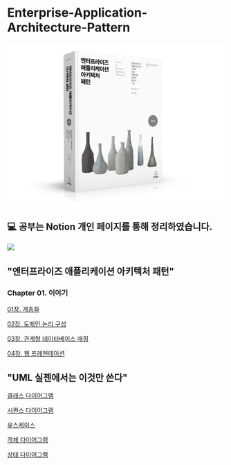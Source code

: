 # Enterprise-Application-Architecture-Pattern

<div style="display: flex;">
    <img src="./img.png" alt="Image 1" style="margin-right: 10px;">
</div>

## 💻 공부는 Notion 개인 페이지를 통해 정리하였습니다.

<a href="https://moondongmin.notion.site/Enterprise-Application-Architecture-Pattern-86feda61499e44e295cda58683c60755?pvs=4">
<img src="https://img.shields.io/badge/Notion-black?style=flat&logo=Notion&logoColor=white"
height="40px"/></a>
<br>

## "엔터프라이즈 애플리케이션 아키텍처 패턴"
### Chapter 01. 이야기
[01장. 계층화](https://www.notion.so/01-01444e89e9a04e0597a5262fe7d7de47?pvs=21)

[02장. 도메인 논리 구성](https://www.notion.so/02-b32c5dae088b484d90b1eb2ffd8c0f4b?pvs=21)

[03장. 관계형 데이터베이스 매핑](https://www.notion.so/03-3d138a7cad9d4182bd1844342faa4c74?pvs=21)

[04장. 웹 프레젠테이션](https://moondongmin.notion.site/04-99db5782e7dc46979ea9217411e56b41?pvs=4)

## "UML 실젠에서는 이것만 쓴다"
[클래스 다이어그램](https://moondongmin.notion.site/3-49871219a6524bd3aea9cf8162e5b6d1?pvs=4)

[시퀀스 다이어그램](https://moondongmin.notion.site/4-6c0468dcce034d44a5dd1003867b83aa?pvs=4)

[유스케이스](https://moondongmin.notion.site/5-bc07da4458ab4b7e876a4741a3ca8e5a?pvs=4)

[객체 다이어그램](https://moondongmin.notion.site/9-90e09ecfc2c242ccae1fc1aa0bcbc0a4?pvs=4)

[상태 다이어그램](https://moondongmin.notion.site/10-e514c0fef0444a93bdcc6457122a6405?pvs=4)
